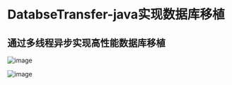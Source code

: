 # DatabseTransfer-java实现数据库移植
## 通过多线程异步实现高性能数据库移植

![image](https://github.com/java-key-code/DatabseTransfer/raw/master/images/index.png)



![image](https://github.com/java-key-code/DatabseTransfer/raw/master/images/tables.png)
